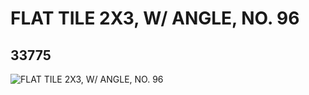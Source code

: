 # FLAT TILE 2X3, W/ ANGLE, NO. 96
## 33775
![FLAT TILE 2X3, W/ ANGLE, NO. 96](https://lc-www-live-s.legocdn.com/media/bricks/5/2/6190300.jpg)